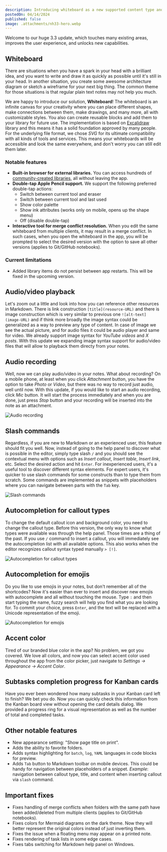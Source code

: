 ```yaml
---
description: Introducing whiteboard as a new supported content type and plenty more
postedOn: 04/14/2024
published: false
image: .attachments/nh33-hero.webp
---
```


Welcome to our huge 3.3 update, which touches many existing areas, improves the user experience, and unlocks new capabilities.

## Whiteboard
There are situations when you have a spark in your head with a brilliant idea, and you want to write and draw it as quickly as possible until it's still in your head. In another situation, you create some awesome architecture diagram or sketch a wireframe for your next big thing. The common theme for those situations is that regular plain text notes may not help you much.

We are happy to introduce our solution, **Whiteboard**! The whiteboard is an infinite canvas for your creativity where you can place different shapes, make connections between them, make drawings, and many more, all with customizable styles. You also can create reusable blocks and add them to your library for future use. The implementation is based on [Excalidraw](https://excalidraw.com) library and this means it has a solid foundation approved by many people. For the underlying file format, we chose _SVG_ for its ultimate compatibility with all kinds of tools and services. This means your whiteboards will be accessible and look the same everywhere, and don't worry you can still edit them later.

### Notable features
- **Built-in browser for external libraries.** You can access hundreds of [community-created libraries](https://libraries.excalidraw.com), all without leaving the app.
- **Double-tap Apple Pencil support.** We support the following preferred double-tap actions:
  - Switch between current tool and eraser
  - Switch between current tool and last used
  - Show color palette
  - Show ink attributes (works only on mobile, opens up the shape menu)
  - Off (disable double-tap)
- **Interactive tool for merge conflict resolution.** When you edit the same whiteboard from multiple clients, it may result in a merge conflict. In such cases, when you open the whiteboard in the app, you will be prompted to select the desired version with the option to save all other versions (applies to Git/GitHub notebooks).

### Current limitations
- Added library items do not persist between app restarts. This will be fixed in the upcoming version.

## Audio/video playback
Let's zoom out a little and look into how you can reference other resources in Markdown. There is link construction `[title](resource-URL)` and there is image construction which is very similar to previous one `![alt-text](image-URL)` and if think more broadly the image syntax could be generalized as a way to preview any type of content. In case of image we see the actual picture, and for audio files it could be audio player and same for video. We already support image syntax for _YouTube videos_ and _X posts_. With this update we expanding image syntax support for audio/video files that will allow to playback them directy from your notes.

## Audio recording
Well, now we can play audio/video in your notes. What about recording? On a mobile phone, at least when you click _Attachment_ button, you have the option to take _Photo_ or _Video_, but there was no way to record just audio, well until now. With this update, if you would like to start an audio recording, click _Mic_ button. It will start the process immediately and when you are done, just press _Stop_ button and your recording will be inserted into the note as an attachment.

![Audio recording](.attachments/nh33-audio-recording.webp "Recording in progress")

## Slash commands
Regardless, if you are new to Markdown or an experienced user, this feature should fit you well. Now, instead of going to the help panel to discover what is possible in the editor, simply type slash `/` and you should see the contextual menu with options such as _Insert callout_, _Insert table_, _Insert link_, etc. Select the desired action and hit `Enter`. For inexperienced users, it's a useful tool to discover different syntax elements. For expert users, it's quicker to use slash commands for some constructs than to type them from scratch. Some commands are implemented as snippets with placeholders where you can navigate between parts with the `Tab` key.

![Slash commands](.attachments/nh33-slash-commands.webp "Slash commands")

## Autocompletion for callout types
To change the default callout icon and background color, you need to change the callout type. Before this version, the only way to know what types were available was through the help panel. Those times are a thing of the past. If you use `/` command to insert a callout, you will immediately see the autocompletion list with all available options. This also works when the editor recognizes callout syntax typed manually `> [!]`.

![Autocompletion for callout types](.attachments/nh33-callout-autocompletion.webp "Autocompletion for callout types")

## Autocompletion for emojis
Do you like to use emojis in your notes, but don't remember all of the shortcodes? Now it's easier than ever to insert and discover new emojis with autocomplete and all without touching the mouse. Type `:` and then start typing the name, fuzzy search will help you find what you are looking for. To commit your choice, press `Enter`, and the text will be replaced with a Unicode representation of the emoji.

![Autocompletion for emojis](.attachments/nh33-emojis-autocompletion.webp "Autocompletion for emojis")

## Accent color
Tired of our branded blue color in the app? No problem, we got you covered. We love all colors, and now you can select accent color used throughout the app from the color picker, just navigate to _Settings -> Appearance -> Accent Color_.

## Subtasks completion progress for Kanban cards
Have you ever been wondered how many subtasks in your Kanban card left to finish? We bet you do. Now you can quickly check this information from the Kanban board view without opening the card details dialog. We provided a progress ring for a visual representation as well as the number of total and completed tasks.

## Other notable features
- New appearance setting: "Show page title on print".
- Adds the ability to favorite folders.
- Adds syntax highlighting for `batch`, `log`, `YAML` languages in code blocks for preview.
- Adds `Tab` button to Markdown toolbar on mobile devices. This could be handy for navigation between placeholders of a snippet. _Example_: navigation between callout type, title, and content when inserting callout via `slash` command.

## Important fixes
- Fixes handling of merge conflicts when folders with the same path have been added/deleted from multiple clients (applies to Git/GitHub notebooks).
- Fixes colors for Mermaid diagrams on the dark theme. Now they will better represent the original colors instead of just inverting them.
- Fixes the issue when a floating menu may appear on a printed note.
- Fixes rendering of task lists in some edge cases.
- Fixes tabs switching for Markdown help panel on Windows.
